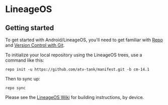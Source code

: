LineageOS
===========

Getting started
---------------

To get started with Android/LineageOS, you'll need to get
familiar with [Repo](https://source.android.com/source/using-repo.html) and [Version Control with Git](https://source.android.com/source/version-control.html).

To initialize your local repository using the LineageOS trees, use a command like this:
```
repo init -u https://github.com/atv-tank/manifest.git -b cm-14.1
```
Then to sync up:
```
repo sync
```
Please see the [LineageOS Wiki](https://wiki.lineageos.org/) for building instructions, by device.


